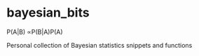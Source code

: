 bayesian_bits
=============

P(A|B) ∝P(B|A)P(A)

Personal collection of Bayesian statistics snippets and functions